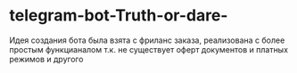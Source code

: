 # telegram-bot-Truth-or-dare-
Идея создания бота была взята с фриланс заказа, реализована с более простым функцианалом т.к. не существует оферт документов и платных режимов и другого 
